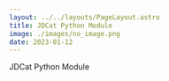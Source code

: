 ```yaml
---
layout: ../../layouts/PageLayout.astro
title: JDCat Python Module
image: ./images/no_image.png
date: 2023-01-12
---
```

JDCat Python Module
